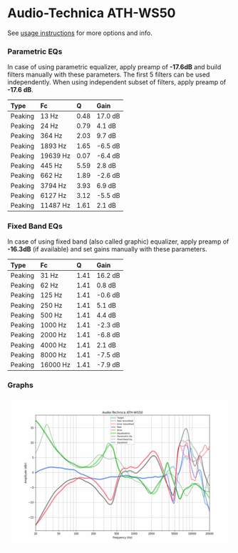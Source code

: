 # Audio-Technica ATH-WS50
See [usage instructions](https://github.com/jaakkopasanen/AutoEq#usage) for more options and info.

### Parametric EQs
In case of using parametric equalizer, apply preamp of **-17.6dB** and build filters manually
with these parameters. The first 5 filters can be used independently.
When using independent subset of filters, apply preamp of **-17.6 dB**.

| Type    | Fc       |    Q | Gain    |
|:--------|:---------|:-----|:--------|
| Peaking | 13 Hz    | 0.48 | 17.0 dB |
| Peaking | 24 Hz    | 0.79 | 4.1 dB  |
| Peaking | 364 Hz   | 2.03 | 9.7 dB  |
| Peaking | 1893 Hz  | 1.65 | -6.5 dB |
| Peaking | 19639 Hz | 0.07 | -6.4 dB |
| Peaking | 445 Hz   | 5.59 | 2.8 dB  |
| Peaking | 662 Hz   | 1.89 | -2.6 dB |
| Peaking | 3794 Hz  | 3.93 | 6.9 dB  |
| Peaking | 6127 Hz  | 3.12 | -5.5 dB |
| Peaking | 11487 Hz | 1.61 | 2.1 dB  |

### Fixed Band EQs
In case of using fixed band (also called graphic) equalizer, apply preamp of **-16.3dB**
(if available) and set gains manually with these parameters.

| Type    | Fc       |    Q | Gain    |
|:--------|:---------|:-----|:--------|
| Peaking | 31 Hz    | 1.41 | 16.2 dB |
| Peaking | 62 Hz    | 1.41 | 0.8 dB  |
| Peaking | 125 Hz   | 1.41 | -0.6 dB |
| Peaking | 250 Hz   | 1.41 | 5.1 dB  |
| Peaking | 500 Hz   | 1.41 | 4.4 dB  |
| Peaking | 1000 Hz  | 1.41 | -2.3 dB |
| Peaking | 2000 Hz  | 1.41 | -6.8 dB |
| Peaking | 4000 Hz  | 1.41 | 2.1 dB  |
| Peaking | 8000 Hz  | 1.41 | -7.5 dB |
| Peaking | 16000 Hz | 1.41 | -7.9 dB |

### Graphs
![](./Audio-Technica%20ATH-WS50.png)
